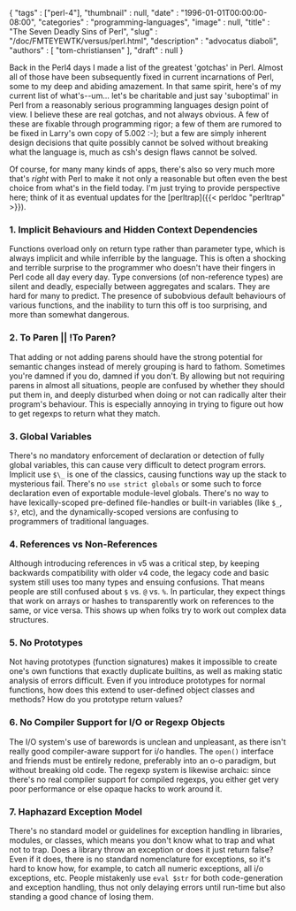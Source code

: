 {
   "tags" : ["perl-4"],
   "thumbnail" : null,
   "date" : "1996-01-01T00:00:00-08:00",
   "categories" : "programming-languages",
   "image" : null,
   "title" : "The Seven Deadly Sins of Perl",
   "slug" : "/doc/FMTEYEWTK/versus/perl.html",
   "description" : "advocatus diaboli",
   "authors" : [
      "tom-christiansen"
   ],
   "draft" : null
}

Back in the Perl4 days I made a list of the greatest 'gotchas' in Perl. Almost all of those have been subsequently fixed in current incarnations of Perl, some to my deep and abiding amazement. In that same spirit, here's of my current list of what's--um... let's be charitable and just say 'suboptimal' in Perl from a reasonably serious programming languages design point of view. I believe these are real gotchas, and not always obvious. A few of these are fixable through programming rigor; a few of them are rumored to be fixed in Larry's own copy of 5.002 :-); but a few are simply inherent design decisions that quite possibly cannot be solved without breaking what the language is, much as csh's design flaws cannot be solved.

Of course, for many many kinds of apps, there's also so very much more that's *right* with Perl to make it not only a reasonable but often even the best choice from what's in the field today. I'm just trying to provide perspective here; think of it as eventual updates for the [perltrap]({{< perldoc "perltrap" >}}).

### 1. Implicit Behaviours and Hidden Context Dependencies

Functions overload only on return type rather than parameter type, which is always implicit and while inferrible by the language. This is often a shocking and terrible surprise to the programmer who doesn't have their fingers in Perl code all day every day. Type conversions (of non-reference types) are silent and deadly, especially between aggregates and scalars. They are hard for many to predict. The presence of subobvious default behaviours of various functions, and the inability to turn this off is too surprising, and more than somewhat dangerous.

### 2. To Paren || !To Paren?

That adding or not adding parens should have the strong potential for semantic changes instead of merely grouping is hard to fathom. Sometimes you're damned if you do, damned if you don't. By allowing but not requiring parens in almost all situations, people are confused by whether they should put them in, and deeply disturbed when doing or not can radically alter their program's behaviour. This is especially annoying in trying to figure out how to get regexps to return what they match.

### 3. Global Variables

There's no mandatory enforcement of declaration or detection of fully global variables, this can cause very difficult to detect program errors. Implicit use `$\_` is one of the classics, causing functions way up the stack to mysterious fail. There's no `use strict globals` or some such to force declaration even of exportable module-level globals. There's no way to have lexically-scoped pre-defined file-handles or built-in variables (like `$_`, `$?`, etc), and the dynamically-scoped versions are confusing to programmers of traditional languages.

### 4. References vs Non-References

Although introducing references in v5 was a critical step, by keeping backwards compatibility with older v4 code, the legacy code and basic system still uses too many types and ensuing confusions. That means people are still confused about `$` vs. `@` vs. `%`. In particular, they expect things that work on arrays or hashes to transparently work on references to the same, or vice versa. This shows up when folks try to work out complex data structures.

### 5. No Prototypes

Not having prototypes (function signatures) makes it impossible to create one's own functions that exactly duplicate builtins, as well as making static analysis of errors difficult. Even if you introduce prototypes for normal functions, how does this extend to user-defined object classes and methods? How do you prototype return values?

### 6. No Compiler Support for I/O or Regexp Objects

The I/O system's use of barewords is unclean and unpleasant, as there isn't really good compiler-aware support for i/o handles. The `open()` interface and friends must be entirely redone, preferably into an o-o paradigm, but without breaking old code. The regexp system is likewise archaic: since there's no real compiler support for compiled regexps, you either get very poor performance or else opaque hacks to work around it.

### 7. Haphazard Exception Model

There's no standard model or guidelines for exception handling in libraries, modules, or classes, which means you don't know what to trap and what not to trap. Does a library throw an exception or does it just return false? Even if it does, there is no standard nomenclature for exceptions, so it's hard to know how, for example, to catch all numeric exceptions, all i/o exceptions, etc. People mistakenly use `eval $str` for both code-generation and exception handling, thus not only delaying errors until run-time but also standing a good chance of losing them.
